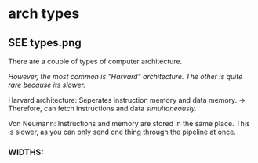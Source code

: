 
# arch types

## SEE types.png

There are a couple of types of computer architecture.

_However, the most common is "Harvard" architecture._
_The other is quite rare because its slower._


Harvard architecture:
    Seperates instruction memory and data memory.
    -> Therefore, can fetch instructions and data
        *simultaneously.*
    

Von Neumann:
    Instructions and memory are stored in the same place.
    This is slower, as you can only send one thing through
    the pipeline at once.


### WIDTHS:


